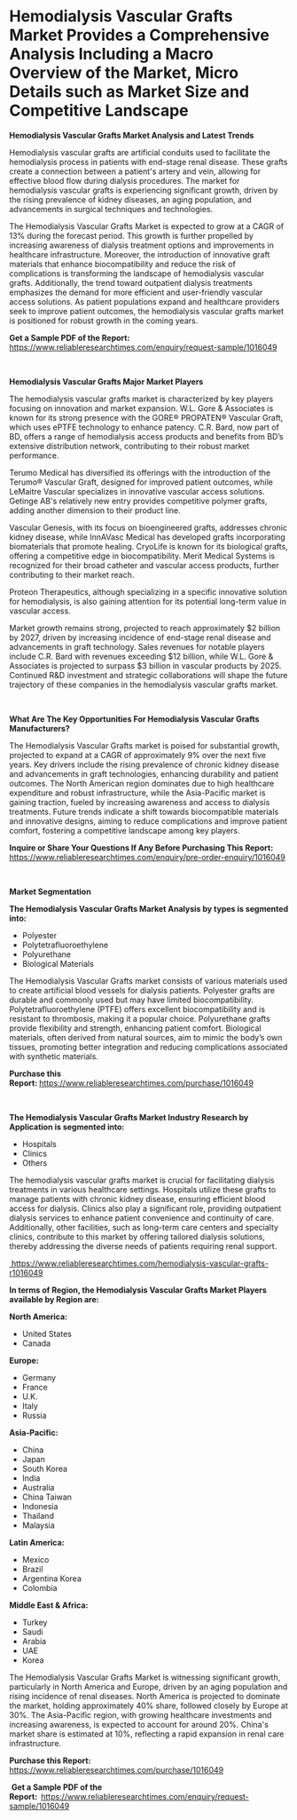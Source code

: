 <p><h1>Hemodialysis Vascular Grafts Market Provides a Comprehensive Analysis Including a Macro Overview of the Market, Micro Details such as Market Size and Competitive Landscape</h1></p><p><strong>Hemodialysis Vascular Grafts Market Analysis and Latest Trends</strong></p>
<p><p>Hemodialysis vascular grafts are artificial conduits used to facilitate the hemodialysis process in patients with end-stage renal disease. These grafts create a connection between a patient's artery and vein, allowing for effective blood flow during dialysis procedures. The market for hemodialysis vascular grafts is experiencing significant growth, driven by the rising prevalence of kidney diseases, an aging population, and advancements in surgical techniques and technologies.</p><p>The Hemodialysis Vascular Grafts Market is expected to grow at a CAGR of 13% during the forecast period. This growth is further propelled by increasing awareness of dialysis treatment options and improvements in healthcare infrastructure. Moreover, the introduction of innovative graft materials that enhance biocompatibility and reduce the risk of complications is transforming the landscape of hemodialysis vascular grafts. Additionally, the trend toward outpatient dialysis treatments emphasizes the demand for more efficient and user-friendly vascular access solutions. As patient populations expand and healthcare providers seek to improve patient outcomes, the hemodialysis vascular grafts market is positioned for robust growth in the coming years.</p></p>
<p><strong>Get a Sample PDF of the Report:&nbsp;</strong> <a href="https://www.reliableresearchtimes.com/enquiry/request-sample/1016049?utm_campaign=3738&utm_medium=2&utm_source=Github&utm_content=ia&utm_term=19042025&utm_id=hemodialysis-vascular-grafts">https://www.reliableresearchtimes.com/enquiry/request-sample/1016049</a></p>
<p>&nbsp;</p>
<p><strong>Hemodialysis Vascular Grafts Major Market Players</strong></p>
<p><p>The hemodialysis vascular grafts market is characterized by key players focusing on innovation and market expansion. W.L. Gore & Associates is known for its strong presence with the GORE® PROPATEN® Vascular Graft, which uses ePTFE technology to enhance patency. C.R. Bard, now part of BD, offers a range of hemodialysis access products and benefits from BD’s extensive distribution network, contributing to their robust market performance.</p><p>Terumo Medical has diversified its offerings with the introduction of the Terumo® Vascular Graft, designed for improved patient outcomes, while LeMaitre Vascular specializes in innovative vascular access solutions. Getinge AB's relatively new entry provides competitive polymer grafts, adding another dimension to their product line.</p><p>Vascular Genesis, with its focus on bioengineered grafts, addresses chronic kidney disease, while InnAVasc Medical has developed grafts incorporating biomaterials that promote healing. CryoLife is known for its biological grafts, offering a competitive edge in biocompatibility. Merit Medical Systems is recognized for their broad catheter and vascular access products, further contributing to their market reach.</p><p>Proteon Therapeutics, although specializing in a specific innovative solution for hemodialysis, is also gaining attention for its potential long-term value in vascular access.</p><p>Market growth remains strong, projected to reach approximately $2 billion by 2027, driven by increasing incidence of end-stage renal disease and advancements in graft technology. Sales revenues for notable players include C.R. Bard with revenues exceeding $12 billion, while W.L. Gore & Associates is projected to surpass $3 billion in vascular products by 2025. Continued R&D investment and strategic collaborations will shape the future trajectory of these companies in the hemodialysis vascular grafts market.</p></p>
<p>&nbsp;</p>
<p><strong>What Are The Key Opportunities For Hemodialysis Vascular Grafts Manufacturers?</strong></p>
<p><p>The Hemodialysis Vascular Grafts market is poised for substantial growth, projected to expand at a CAGR of approximately 9% over the next five years. Key drivers include the rising prevalence of chronic kidney disease and advancements in graft technologies, enhancing durability and patient outcomes. The North American region dominates due to high healthcare expenditure and robust infrastructure, while the Asia-Pacific market is gaining traction, fueled by increasing awareness and access to dialysis treatments. Future trends indicate a shift towards biocompatible materials and innovative designs, aiming to reduce complications and improve patient comfort, fostering a competitive landscape among key players.</p></p>
<p><strong>Inquire or Share Your Questions If Any Before Purchasing This Report:</strong> <a href="https://www.reliableresearchtimes.com/enquiry/pre-order-enquiry/1016049?utm_campaign=3738&utm_medium=2&utm_source=Github&utm_content=ia&utm_term=19042025&utm_id=hemodialysis-vascular-grafts">https://www.reliableresearchtimes.com/enquiry/pre-order-enquiry/1016049</a></p>
<p>&nbsp;</p>
<p><strong>Market Segmentation</strong></p>
<p><strong>The Hemodialysis Vascular Grafts Market Analysis by types is segmented into:</strong></p>
<p><ul><li>Polyester</li><li>Polytetrafluoroethylene</li><li>Polyurethane</li><li>Biological Materials</li></ul></p>
<p><p>The Hemodialysis Vascular Grafts market consists of various materials used to create artificial blood vessels for dialysis patients. Polyester grafts are durable and commonly used but may have limited biocompatibility. Polytetrafluoroethylene (PTFE) offers excellent biocompatibility and is resistant to thrombosis, making it a popular choice. Polyurethane grafts provide flexibility and strength, enhancing patient comfort. Biological materials, often derived from natural sources, aim to mimic the body’s own tissues, promoting better integration and reducing complications associated with synthetic materials.</p></p>
<p><strong>Purchase this Report:&nbsp;</strong><a href="https://www.reliableresearchtimes.com/purchase/1016049?utm_campaign=3738&utm_medium=2&utm_source=Github&utm_content=ia&utm_term=19042025&utm_id=hemodialysis-vascular-grafts">https://www.reliableresearchtimes.com/purchase/1016049</a></p>
<p>&nbsp;</p>
<p><strong>The Hemodialysis Vascular Grafts Market Industry Research by Application is segmented into:</strong></p>
<p><ul><li>Hospitals</li><li>Clinics</li><li>Others</li></ul></p>
<p><p>The hemodialysis vascular grafts market is crucial for facilitating dialysis treatments in various healthcare settings. Hospitals utilize these grafts to manage patients with chronic kidney disease, ensuring efficient blood access for dialysis. Clinics also play a significant role, providing outpatient dialysis services to enhance patient convenience and continuity of care. Additionally, other facilities, such as long-term care centers and specialty clinics, contribute to this market by offering tailored dialysis solutions, thereby addressing the diverse needs of patients requiring renal support.</p></p>
<p><a href="https://www.reliableresearchtimes.com/hemodialysis-vascular-grafts-r1016049?utm_campaign=3738&utm_medium=2&utm_source=Github&utm_content=ia&utm_term=19042025&utm_id=hemodialysis-vascular-grafts">&nbsp;https://www.reliableresearchtimes.com/hemodialysis-vascular-grafts-r1016049</a></p>
<p><strong>In terms of Region, the Hemodialysis Vascular Grafts Market Players available by Region are:</strong></p>
<p>
    <p> <strong> North America: </strong>
        <ul>
            <li>United States</li>
            <li>Canada</li>
        </ul>
        </p> 
    <p> <strong> Europe: </strong>
        <ul>
            <li>Germany</li>
            <li>France</li>
            <li>U.K.</li>
            <li>Italy</li>
            <li>Russia</li>
        </ul>
        </p> 
    <p> <strong> Asia-Pacific: </strong>
        <ul>
            <li>China</li>
            <li>Japan</li>
            <li>South Korea</li>
            <li>India</li>
            <li>Australia</li>
            <li>China Taiwan</li>
            <li>Indonesia</li>
            <li>Thailand</li>
            <li>Malaysia</li>
        </ul>
        </p> 
    <p> <strong> Latin America: </strong>
        <ul>
            <li>Mexico</li>
            <li>Brazil</li>
            <li>Argentina Korea</li>
            <li>Colombia</li>
        </ul>
        </p> 
    <p> <strong> Middle East & Africa: </strong>
        <ul>
            <li>Turkey</li>
            <li>Saudi</li>
            <li>Arabia</li>
            <li>UAE</li>
            <li>Korea</li>
        </ul>
    </p>
    </p>
<p><p>The Hemodialysis Vascular Grafts Market is witnessing significant growth, particularly in North America and Europe, driven by an aging population and rising incidence of renal diseases. North America is projected to dominate the market, holding approximately 40% share, followed closely by Europe at 30%. The Asia-Pacific region, with growing healthcare investments and increasing awareness, is expected to account for around 20%. China's market share is estimated at 10%, reflecting a rapid expansion in renal care infrastructure.</p></p>
<p><strong>Purchase this Report: </strong><a href="https://www.reliableresearchtimes.com/purchase/1016049?utm_campaign=3738&utm_medium=2&utm_source=Github&utm_content=ia&utm_term=19042025&utm_id=hemodialysis-vascular-grafts">https://www.reliableresearchtimes.com/purchase/1016049</a></p>
<p>&nbsp;<strong>Get a Sample PDF of the Report:&nbsp;&nbsp;</strong><a href="https://www.reliableresearchtimes.com/enquiry/request-sample/1016049?utm_campaign=3738&utm_medium=2&utm_source=Github&utm_content=ia&utm_term=19042025&utm_id=hemodialysis-vascular-grafts">https://www.reliableresearchtimes.com/enquiry/request-sample/1016049</a></p>
<p><strong></strong></p>
<p><p></p><p></p><p></p></p>